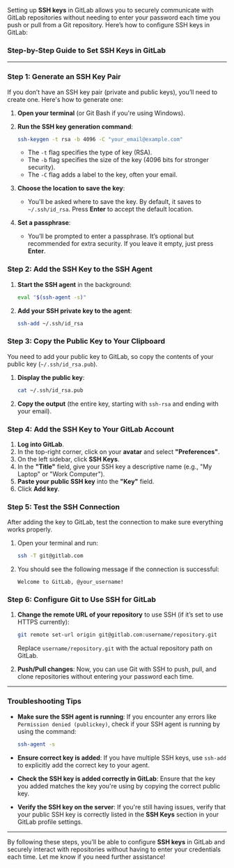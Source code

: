 Setting up **SSH keys** in GitLab allows you to securely communicate with GitLab repositories without needing to enter your password each time you push or pull from a Git repository. Here’s how to configure SSH keys in GitLab:

### **Step-by-Step Guide to Set SSH Keys in GitLab**

---

### **Step 1: Generate an SSH Key Pair**

If you don’t have an SSH key pair (private and public keys), you’ll need to create one. Here's how to generate one:

1. **Open your terminal** (or Git Bash if you're using Windows).
   
2. **Run the SSH key generation command**:
   ```bash
   ssh-keygen -t rsa -b 4096 -C "your_email@example.com"
   ```
   - The `-t` flag specifies the type of key (RSA).
   - The `-b` flag specifies the size of the key (4096 bits for stronger security).
   - The `-C` flag adds a label to the key, often your email.

3. **Choose the location to save the key**:
   - You'll be asked where to save the key. By default, it saves to `~/.ssh/id_rsa`. Press **Enter** to accept the default location.
   
4. **Set a passphrase**:
   - You’ll be prompted to enter a passphrase. It’s optional but recommended for extra security. If you leave it empty, just press **Enter**.

### **Step 2: Add the SSH Key to the SSH Agent**

1. **Start the SSH agent** in the background:
   ```bash
   eval "$(ssh-agent -s)"
   ```

2. **Add your SSH private key to the agent**:
   ```bash
   ssh-add ~/.ssh/id_rsa
   ```

### **Step 3: Copy the Public Key to Your Clipboard**

You need to add your public key to GitLab, so copy the contents of your public key (`~/.ssh/id_rsa.pub`).

1. **Display the public key**:
   ```bash
   cat ~/.ssh/id_rsa.pub
   ```

2. **Copy the output** (the entire key, starting with `ssh-rsa` and ending with your email).

### **Step 4: Add the SSH Key to Your GitLab Account**

1. **Log into GitLab**.
2. In the top-right corner, click on your **avatar** and select **"Preferences"**.
3. On the left sidebar, click **SSH Keys**.
4. In the **"Title"** field, give your SSH key a descriptive name (e.g., "My Laptop" or "Work Computer").
5. **Paste your public SSH key** into the **"Key"** field.
6. Click **Add key**.

### **Step 5: Test the SSH Connection**

After adding the key to GitLab, test the connection to make sure everything works properly.

1. Open your terminal and run:
   ```bash
   ssh -T git@gitlab.com
   ```

2. You should see the following message if the connection is successful:
   ```
   Welcome to GitLab, @your_username!
   ```

### **Step 6: Configure Git to Use SSH for GitLab**

1. **Change the remote URL of your repository** to use SSH (if it’s set to use HTTPS currently):
   ```bash
   git remote set-url origin git@gitlab.com:username/repository.git
   ```
   Replace `username/repository.git` with the actual repository path on GitLab.

2. **Push/Pull changes**: Now, you can use Git with SSH to push, pull, and clone repositories without entering your password each time.

---

### **Troubleshooting Tips**

- **Make sure the SSH agent is running**: If you encounter any errors like `Permission denied (publickey)`, check if your SSH agent is running by using the command:
  ```bash
  ssh-agent -s
  ```

- **Ensure correct key is added**: If you have multiple SSH keys, use `ssh-add` to explicitly add the correct key to your agent.

- **Check the SSH key is added correctly in GitLab**: Ensure that the key you added matches the key you're using by copying the correct public key.

- **Verify the SSH key on the server**: If you're still having issues, verify that your public SSH key is correctly listed in the **SSH Keys** section in your GitLab profile settings.

---

By following these steps, you’ll be able to configure **SSH keys** in GitLab and securely interact with repositories without having to enter your credentials each time. Let me know if you need further assistance!
